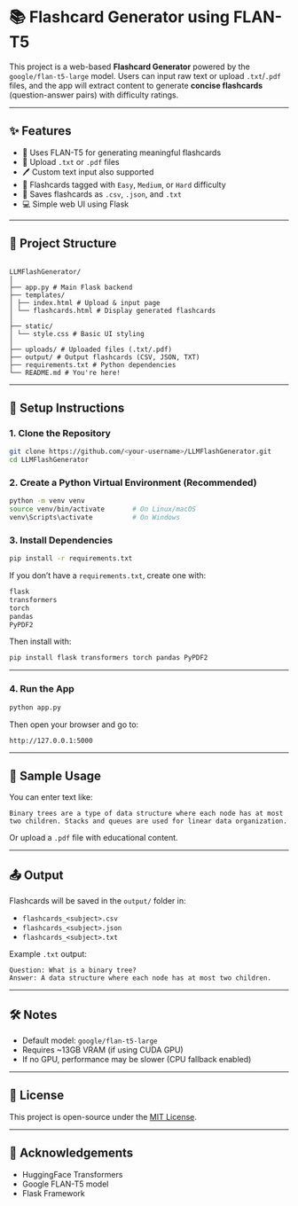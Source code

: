 # 📚 Flashcard Generator using FLAN-T5

This project is a web-based **Flashcard Generator** powered by the `google/flan-t5-large` model. Users can input raw text or upload `.txt`/`.pdf` files, and the app will extract content to generate **concise flashcards** (question-answer pairs) with difficulty ratings.

---

## ✨ Features

- 🧠 Uses FLAN-T5 for generating meaningful flashcards
- 📁 Upload `.txt` or `.pdf` files
- 🖊️ Custom text input also supported
- 🔖 Flashcards tagged with `Easy`, `Medium`, or `Hard` difficulty
- 💾 Saves flashcards as `.csv`, `.json`, and `.txt`
- 💻 Simple web UI using Flask

---

## 📂 Project Structure

```

LLMFlashGenerator/
│
├── app.py # Main Flask backend
├── templates/
│ ├── index.html # Upload & input page
│ └── flashcards.html # Display generated flashcards
│
├── static/
│ └── style.css # Basic UI styling
│
├── uploads/ # Uploaded files (.txt/.pdf)
├── output/ # Output flashcards (CSV, JSON, TXT)
├── requirements.txt # Python dependencies
└── README.md # You're here!

```

---

## 🚀 Setup Instructions

### 1. Clone the Repository

```bash
git clone https://github.com/<your-username>/LLMFlashGenerator.git
cd LLMFlashGenerator
```

### 2. Create a Python Virtual Environment (Recommended)

```bash
python -m venv venv
source venv/bin/activate       # On Linux/macOS
venv\Scripts\activate          # On Windows
```

### 3. Install Dependencies

```bash
pip install -r requirements.txt
```

If you don’t have a `requirements.txt`, create one with:

```txt
flask
transformers
torch
pandas
PyPDF2
```

Then install with:

```bash
pip install flask transformers torch pandas PyPDF2
```

---

### 4. Run the App

```bash
python app.py
```

Then open your browser and go to:

```
http://127.0.0.1:5000
```

---

## 🧪 Sample Usage

You can enter text like:

```text
Binary trees are a type of data structure where each node has at most two children. Stacks and queues are used for linear data organization.
```

Or upload a `.pdf` file with educational content.

---

## 📤 Output

Flashcards will be saved in the `output/` folder in:

- `flashcards_<subject>.csv`
- `flashcards_<subject>.json`
- `flashcards_<subject>.txt`

Example `.txt` output:

```
Question: What is a binary tree?
Answer: A data structure where each node has at most two children.
```

---

## 🛠️ Notes

- Default model: `google/flan-t5-large`
- Requires ~13GB VRAM (if using CUDA GPU)
- If no GPU, performance may be slower (CPU fallback enabled)

---

## 🧾 License

This project is open-source under the [MIT License](LICENSE).

---

## 🙌 Acknowledgements

- HuggingFace Transformers
- Google FLAN-T5 model
- Flask Framework

```

```
